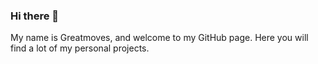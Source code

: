 ### Hi there 👋
My name is Greatmoves, and welcome to my GitHub page. Here you will find a lot of my personal projects.
